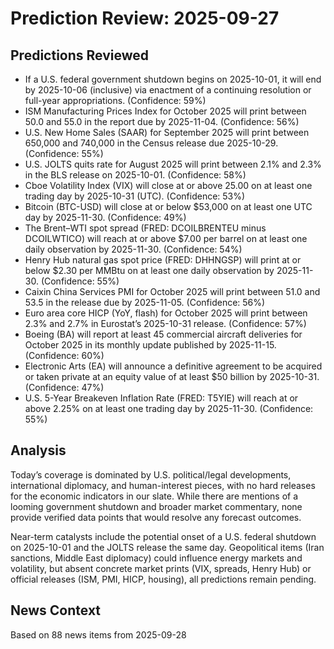# Prediction Review: 2025-09-27

## Predictions Reviewed

- If a U.S. federal government shutdown begins on 2025-10-01, it will end by 2025-10-06 (inclusive) via enactment of a continuing resolution or full-year appropriations. (Confidence: 59%)
- ISM Manufacturing Prices Index for October 2025 will print between 50.0 and 55.0 in the report due by 2025-11-04. (Confidence: 56%)
- U.S. New Home Sales (SAAR) for September 2025 will print between 650,000 and 740,000 in the Census release due 2025-10-29. (Confidence: 55%)
- U.S. JOLTS quits rate for August 2025 will print between 2.1% and 2.3% in the BLS release on 2025-10-01. (Confidence: 58%)
- Cboe Volatility Index (VIX) will close at or above 25.00 on at least one trading day by 2025-10-31 (UTC). (Confidence: 53%)
- Bitcoin (BTC-USD) will close at or below $53,000 on at least one UTC day by 2025-11-30. (Confidence: 49%)
- The Brent–WTI spot spread (FRED: DCOILBRENTEU minus DCOILWTICO) will reach at or above $7.00 per barrel on at least one daily observation by 2025-11-30. (Confidence: 54%)
- Henry Hub natural gas spot price (FRED: DHHNGSP) will print at or below $2.30 per MMBtu on at least one daily observation by 2025-11-30. (Confidence: 55%)
- Caixin China Services PMI for October 2025 will print between 51.0 and 53.5 in the release due by 2025-11-05. (Confidence: 56%)
- Euro area core HICP (YoY, flash) for October 2025 will print between 2.3% and 2.7% in Eurostat’s 2025-10-31 release. (Confidence: 57%)
- Boeing (BA) will report at least 45 commercial aircraft deliveries for October 2025 in its monthly update published by 2025-11-15. (Confidence: 60%)
- Electronic Arts (EA) will announce a definitive agreement to be acquired or taken private at an equity value of at least $50 billion by 2025-10-31. (Confidence: 47%)
- U.S. 5-Year Breakeven Inflation Rate (FRED: T5YIE) will reach at or above 2.25% on at least one trading day by 2025-11-30. (Confidence: 55%)

## Analysis

Today’s coverage is dominated by U.S. political/legal developments, international diplomacy, and human-interest pieces, with no hard releases for the economic indicators in our slate. While there are mentions of a looming government shutdown and broader market commentary, none provide verified data points that would resolve any forecast outcomes.

Near-term catalysts include the potential onset of a U.S. federal shutdown on 2025-10-01 and the JOLTS release the same day. Geopolitical items (Iran sanctions, Middle East diplomacy) could influence energy markets and volatility, but absent concrete market prints (VIX, spreads, Henry Hub) or official releases (ISM, PMI, HICP, housing), all predictions remain pending.

## News Context

Based on 88 news items from 2025-09-28
